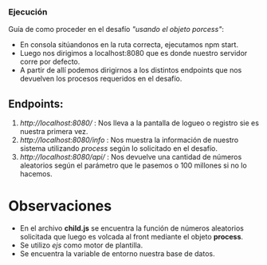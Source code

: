 ### Ejecución
Guía de como proceder en el desafío *"usando el objeto porcess"*:

- En consola sitúandonos en la ruta correcta, ejecutamos npm start.
- Luego nos dirigimos a localhost:8080 que es donde nuestro servidor corre por defecto.
- A partir de allí podemos dirigirnos a los distintos endpoints que nos devuelven los procesos requeridos en el desafío.

## Endpoints:
1. *http://localhost:8080/* : Nos lleva a la pantalla de logueo o registro sie es nuestra primera vez.
2. *http://localhost:8080/info* : Nos muestra la información de nuestro sistema utilizando *process* según lo solicitado en el desafío.
3. *http://localhost:8080/api/* : Nos devuelve una cantidad de números aleatorios según el parámetro que le pasemos o 100 millones si no lo hacemos.

# Observaciones
- En el archivo **child.js** se encuentra la función de números aleatorios solicitada que luego es volcada al front mediante el objeto **process**.
- Se utilizo *ejs* como motor de plantilla.
- Se encuentra la variable de entorno nuestra base de datos.
